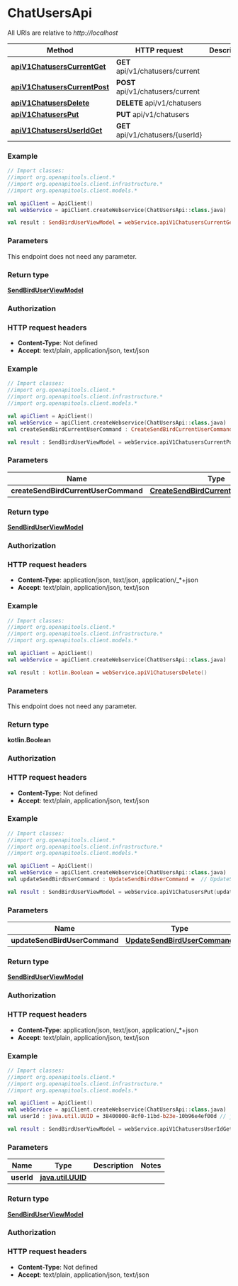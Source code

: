 # ChatUsersApi

All URIs are relative to *http://localhost*

Method | HTTP request | Description
------------- | ------------- | -------------
[**apiV1ChatusersCurrentGet**](ChatUsersApi.md#apiV1ChatusersCurrentGet) | **GET** api/v1/chatusers/current | 
[**apiV1ChatusersCurrentPost**](ChatUsersApi.md#apiV1ChatusersCurrentPost) | **POST** api/v1/chatusers/current | 
[**apiV1ChatusersDelete**](ChatUsersApi.md#apiV1ChatusersDelete) | **DELETE** api/v1/chatusers | 
[**apiV1ChatusersPut**](ChatUsersApi.md#apiV1ChatusersPut) | **PUT** api/v1/chatusers | 
[**apiV1ChatusersUserIdGet**](ChatUsersApi.md#apiV1ChatusersUserIdGet) | **GET** api/v1/chatusers/{userId} | 





### Example
```kotlin
// Import classes:
//import org.openapitools.client.*
//import org.openapitools.client.infrastructure.*
//import org.openapitools.client.models.*

val apiClient = ApiClient()
val webService = apiClient.createWebservice(ChatUsersApi::class.java)

val result : SendBirdUserViewModel = webService.apiV1ChatusersCurrentGet()
```

### Parameters
This endpoint does not need any parameter.

### Return type

[**SendBirdUserViewModel**](SendBirdUserViewModel.md)

### Authorization



### HTTP request headers

 - **Content-Type**: Not defined
 - **Accept**: text/plain, application/json, text/json




### Example
```kotlin
// Import classes:
//import org.openapitools.client.*
//import org.openapitools.client.infrastructure.*
//import org.openapitools.client.models.*

val apiClient = ApiClient()
val webService = apiClient.createWebservice(ChatUsersApi::class.java)
val createSendBirdCurrentUserCommand : CreateSendBirdCurrentUserCommand =  // CreateSendBirdCurrentUserCommand | 

val result : SendBirdUserViewModel = webService.apiV1ChatusersCurrentPost(createSendBirdCurrentUserCommand)
```

### Parameters

Name | Type | Description  | Notes
------------- | ------------- | ------------- | -------------
 **createSendBirdCurrentUserCommand** | [**CreateSendBirdCurrentUserCommand**](CreateSendBirdCurrentUserCommand.md)|  | [optional]

### Return type

[**SendBirdUserViewModel**](SendBirdUserViewModel.md)

### Authorization



### HTTP request headers

 - **Content-Type**: application/json, text/json, application/_*+json
 - **Accept**: text/plain, application/json, text/json




### Example
```kotlin
// Import classes:
//import org.openapitools.client.*
//import org.openapitools.client.infrastructure.*
//import org.openapitools.client.models.*

val apiClient = ApiClient()
val webService = apiClient.createWebservice(ChatUsersApi::class.java)

val result : kotlin.Boolean = webService.apiV1ChatusersDelete()
```

### Parameters
This endpoint does not need any parameter.

### Return type

**kotlin.Boolean**

### Authorization



### HTTP request headers

 - **Content-Type**: Not defined
 - **Accept**: text/plain, application/json, text/json




### Example
```kotlin
// Import classes:
//import org.openapitools.client.*
//import org.openapitools.client.infrastructure.*
//import org.openapitools.client.models.*

val apiClient = ApiClient()
val webService = apiClient.createWebservice(ChatUsersApi::class.java)
val updateSendBirdUserCommand : UpdateSendBirdUserCommand =  // UpdateSendBirdUserCommand | 

val result : SendBirdUserViewModel = webService.apiV1ChatusersPut(updateSendBirdUserCommand)
```

### Parameters

Name | Type | Description  | Notes
------------- | ------------- | ------------- | -------------
 **updateSendBirdUserCommand** | [**UpdateSendBirdUserCommand**](UpdateSendBirdUserCommand.md)|  | [optional]

### Return type

[**SendBirdUserViewModel**](SendBirdUserViewModel.md)

### Authorization



### HTTP request headers

 - **Content-Type**: application/json, text/json, application/_*+json
 - **Accept**: text/plain, application/json, text/json




### Example
```kotlin
// Import classes:
//import org.openapitools.client.*
//import org.openapitools.client.infrastructure.*
//import org.openapitools.client.models.*

val apiClient = ApiClient()
val webService = apiClient.createWebservice(ChatUsersApi::class.java)
val userId : java.util.UUID = 38400000-8cf0-11bd-b23e-10b96e4ef00d // java.util.UUID | 

val result : SendBirdUserViewModel = webService.apiV1ChatusersUserIdGet(userId)
```

### Parameters

Name | Type | Description  | Notes
------------- | ------------- | ------------- | -------------
 **userId** | [**java.util.UUID**](.md)|  |

### Return type

[**SendBirdUserViewModel**](SendBirdUserViewModel.md)

### Authorization



### HTTP request headers

 - **Content-Type**: Not defined
 - **Accept**: text/plain, application/json, text/json

